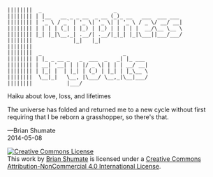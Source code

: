 
    ||||||||  _                       _
    |||||||| | |__   __ _ _ __  _ __ (_)_ __   ___  ___ ___
    |||||||| | '_ \ / _` | '_ \| '_ \| | '_ \ / _ \/ __/ __|
    |||||||| | | | | (_| | |_) | |_) | | | | |  __/\__ \__ \
    |||||||| |_| |_|\__,_| .__/| .__/|_|_| |_|\___||___/___/
    ||||||||             |_|   |_|
    ||||||||
    ||||||||  _                          _
    |||||||| | |_ _ __ _   _  ___  _   _| |_ ___
    |||||||| | __| '__| | | |/ _ \| | | | __/ __|
    |||||||| | |_| |  | |_| | (_) | |_| | |_\__ \
    ||||||||  \__|_|   \__, |\___/ \__,_|\__|___/
    ||||||||           |___/

Haiku about love, loss, and lifetimes

The universe has folded and returned me to a new cycle without first
requiring that I be reborn a grasshopper, so there's that.

—Brian Shumate <br>
2014-05-08

<a rel="license" href="http://creativecommons.org/licenses/by-nc/4.0/"><img alt="Creative Commons License" style="border-width:0" src="http://i.creativecommons.org/l/by-nc/4.0/80x15.png" /></a><br />This <span xmlns:dct="http://purl.org/dc/terms/" href="http://purl.org/dc/dcmitype/Text" rel="dct:type">work</span> by <a xmlns:cc="http://creativecommons.org/ns#" href="http://brianshumate.com" property="cc:attributionName" rel="cc:attributionURL">Brian Shumate</a> is licensed under a <a rel="license" href="http://creativecommons.org/licenses/by-nc/4.0/">Creative Commons Attribution-NonCommercial 4.0 International License</a>.
